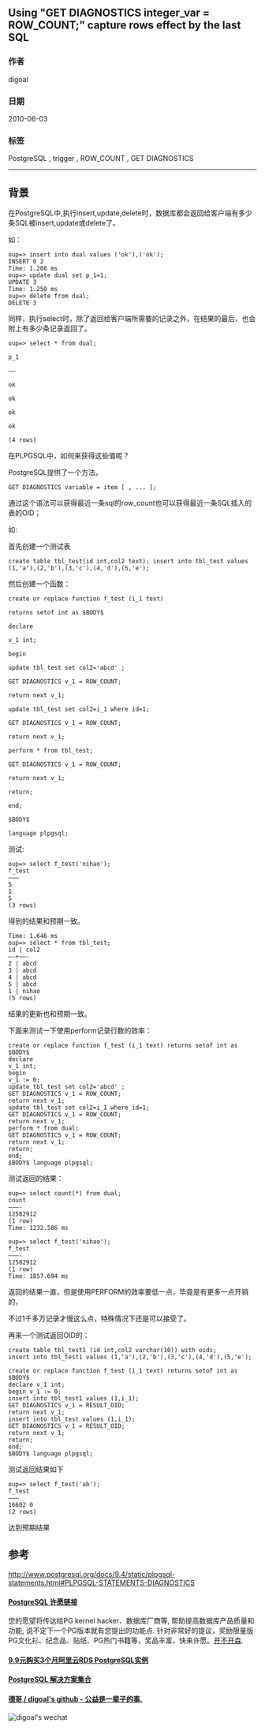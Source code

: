 ## Using "GET DIAGNOSTICS integer_var = ROW_COUNT;" capture rows effect by the last SQL  
                          
### 作者                          
digoal                          
                          
### 日期                          
2010-06-03                         
                          
### 标签                          
PostgreSQL , trigger , ROW_COUNT , GET DIAGNOSTICS    
                          
----                          
                          
## 背景         
在PostgreSQL中,执行insert,update,delete时，数据库都会返回给客户端有多少条SQL被insert,update或delete了。  
  
如：  
  
```  
oup=> insert into dual values ('ok'),('ok');  
INSERT 0 2  
Time: 1.208 ms  
oup=> update dual set p_1=1;  
UPDATE 3  
Time: 1.250 ms  
oup=> delete from dual;  
DELETE 3  
```  
  
同样，执行select时，除了返回给客户端所需要的记录之外，在结果的最后，也会附上有多少条记录返回了。  
  
```  
oup=> select * from dual;  
  
p_1  
  
—–  
  
ok  
  
ok  
  
ok  
  
ok  
  
(4 rows)  
```  
  
在PLPGSQL中，如何来获得这些值呢？  
  
PostgreSQL提供了一个方法，  
  
```  
GET DIAGNOSTICS variable = item [ , ... ];  
```  
  
通过这个语法可以获得最近一条sql的row_count也可以获得最近一条SQL插入的表的OID；  
  
如:  
  
首先创建一个测试表  
  
```  
create table tbl_test(id int,col2 text); insert into tbl_test values (1,'a'),(2,'b'),(3,'c'),(4,'d'),(5,'e');  
```  
  
然后创建一个函数：  
  
```  
create or replace function f_test (i_1 text)  
  
returns setof int as $BODY$  
  
declare  
  
v_1 int;  
  
begin  
  
update tbl_test set col2='abcd' ;  
  
GET DIAGNOSTICS v_1 = ROW_COUNT;  
  
return next v_1;  
  
update tbl_test set col2=i_1 where id=1;  
  
GET DIAGNOSTICS v_1 = ROW_COUNT;  
  
return next v_1;  
  
perform * from tbl_test;  
  
GET DIAGNOSTICS v_1 = ROW_COUNT;  
  
return next v_1;  
  
return;  
  
end;  
  
$BODY$  
  
language plpgsql;  
```  
  
测试:  
  
```  
oup=> select f_test('nihao');   
f_test   
——–   
5   
1   
5   
(3 rows)  
```  
  
得到的结果和预期一致。   
  
```  
Time: 1.646 ms   
oup=> select * from tbl_test;   
id | col2   
—-+——-   
2 | abcd  
3 | abcd   
4 | abcd   
5 | abcd   
1 | nihao   
(5 rows)  
```  
  
结果的更新也和预期一致。  
  
下面来测试一下使用perform记录行数的效率：  
  
```  
create or replace function f_test (i_1 text) returns setof int as $BODY$   
declare   
v_1 int;   
begin   
v_1 := 0;   
update tbl_test set col2='abcd' ;   
GET DIAGNOSTICS v_1 = ROW_COUNT;   
return next v_1;   
update tbl_test set col2=i_1 where id=1;   
GET DIAGNOSTICS v_1 = ROW_COUNT;   
return next v_1;   
perform * from dual;   
GET DIAGNOSTICS v_1 = ROW_COUNT;   
return next v_1;   
return;   
end;   
$BODY$ language plpgsql;  
```  
  
测试返回的结果：  
  
```  
oup=> select count(*) from dual;   
count   
———-   
12582912   
(1 row)   
Time: 1232.586 ms   
  
oup=> select f_test('nihao');   
f_test   
———-   
12582912   
(1 row)   
Time: 1857.694 ms  
```  
  
返回的结果一直，但是使用PERFORM的效率要低一点，毕竟是有更多一点开销的，  
  
不过1千多万记录才慢这么点，特殊情况下还是可以接受了。  
  
再来一个测试返回OID的：  
  
```  
create table tbl_test1 (id int,col2 varchar(10)) with oids;   
insert into tbl_test1 values (1,'a'),(2,'b'),(3,'c'),(4,'d'),(5,'e');  
  
create or replace function f_test (i_1 text) returns setof int as $BODY$   
declare v_1 int;   
begin v_1 := 0;   
insert into tbl_test1 values (1,i_1);   
GET DIAGNOSTICS v_1 = RESULT_OID;   
return next v_1;   
insert into tbl_test values (1,i_1);   
GET DIAGNOSTICS v_1 = RESULT_OID;   
return next v_1;   
return;   
end;   
$BODY$ language plpgsql;  
```  
  
测试返回结果如下  
  
```  
oup=> select f_test('ab');   
f_test   
——–   
16602 0   
(2 rows)  
```  
  
达到预期结果  
  
## 参考  
http://www.postgresql.org/docs/9.4/static/plpgsql-statements.html#PLPGSQL-STATEMENTS-DIAGNOSTICS  
  
  
  
  
  
  
  
  
  
  
  
  
  
  
  
  
  
  
  
  
  
  
  
  
  
  
  
  
  
  
  
  
  
  
  
  
  
  
  
  
  
  
  
  
  
  
  
  
  
  
  
  
  
  
  
  
  
  
  
  
  
  
  
  
  
  
  
  
  
  
  
  
  
#### [PostgreSQL 许愿链接](https://github.com/digoal/blog/issues/76 "269ac3d1c492e938c0191101c7238216")
您的愿望将传达给PG kernel hacker、数据库厂商等, 帮助提高数据库产品质量和功能, 说不定下一个PG版本就有您提出的功能点. 针对非常好的提议，奖励限量版PG文化衫、纪念品、贴纸、PG热门书籍等，奖品丰富，快来许愿。[开不开森](https://github.com/digoal/blog/issues/76 "269ac3d1c492e938c0191101c7238216").  
  
  
#### [9.9元购买3个月阿里云RDS PostgreSQL实例](https://www.aliyun.com/database/postgresqlactivity "57258f76c37864c6e6d23383d05714ea")
  
  
#### [PostgreSQL 解决方案集合](https://yq.aliyun.com/topic/118 "40cff096e9ed7122c512b35d8561d9c8")
  
  
#### [德哥 / digoal's github - 公益是一辈子的事.](https://github.com/digoal/blog/blob/master/README.md "22709685feb7cab07d30f30387f0a9ae")
  
  
![digoal's wechat](../pic/digoal_weixin.jpg "f7ad92eeba24523fd47a6e1a0e691b59")
  
